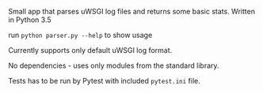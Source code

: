 Small app that parses uWSGI log files and returns some basic stats.
Written in Python 3.5

run `python parser.py --help` to show usage

Currently supports only default uWSGI log format.

No dependencies - uses only modules from the standard library.

Tests has to be run by Pytest with included `pytest.ini` file.
